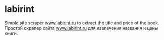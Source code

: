 # labirint


Simple site scraper www.labirint.ru to extract the title and price of the book.
Простой скрапер сайта www.labirint.ru для извлечения названия и цены книги.
